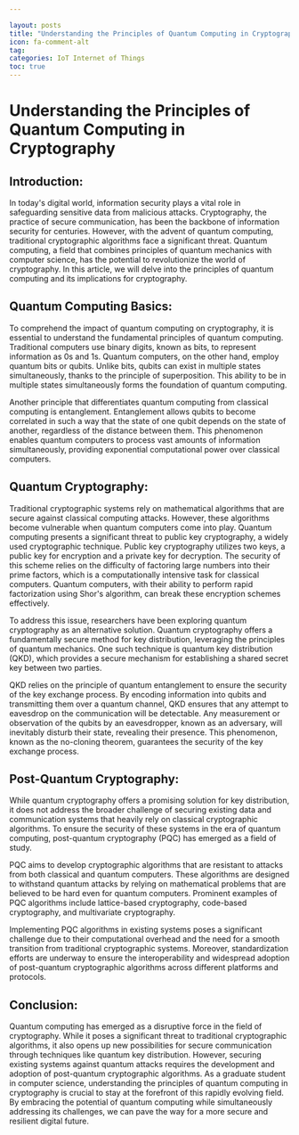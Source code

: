 ```yaml
---

layout: posts
title: "Understanding the Principles of Quantum Computing in Cryptography"
icon: fa-comment-alt
tag:      
categories: IoT Internet of Things
toc: true
---
```




# Understanding the Principles of Quantum Computing in Cryptography

## Introduction:

In today's digital world, information security plays a vital role in safeguarding sensitive data from malicious attacks. Cryptography, the practice of secure communication, has been the backbone of information security for centuries. However, with the advent of quantum computing, traditional cryptographic algorithms face a significant threat. Quantum computing, a field that combines principles of quantum mechanics with computer science, has the potential to revolutionize the world of cryptography. In this article, we will delve into the principles of quantum computing and its implications for cryptography.

## Quantum Computing Basics:

To comprehend the impact of quantum computing on cryptography, it is essential to understand the fundamental principles of quantum computing. Traditional computers use binary digits, known as bits, to represent information as 0s and 1s. Quantum computers, on the other hand, employ quantum bits or qubits. Unlike bits, qubits can exist in multiple states simultaneously, thanks to the principle of superposition. This ability to be in multiple states simultaneously forms the foundation of quantum computing.

Another principle that differentiates quantum computing from classical computing is entanglement. Entanglement allows qubits to become correlated in such a way that the state of one qubit depends on the state of another, regardless of the distance between them. This phenomenon enables quantum computers to process vast amounts of information simultaneously, providing exponential computational power over classical computers.

## Quantum Cryptography:

Traditional cryptographic systems rely on mathematical algorithms that are secure against classical computing attacks. However, these algorithms become vulnerable when quantum computers come into play. Quantum computing presents a significant threat to public key cryptography, a widely used cryptographic technique. Public key cryptography utilizes two keys, a public key for encryption and a private key for decryption. The security of this scheme relies on the difficulty of factoring large numbers into their prime factors, which is a computationally intensive task for classical computers. Quantum computers, with their ability to perform rapid factorization using Shor's algorithm, can break these encryption schemes effectively.

To address this issue, researchers have been exploring quantum cryptography as an alternative solution. Quantum cryptography offers a fundamentally secure method for key distribution, leveraging the principles of quantum mechanics. One such technique is quantum key distribution (QKD), which provides a secure mechanism for establishing a shared secret key between two parties.

QKD relies on the principle of quantum entanglement to ensure the security of the key exchange process. By encoding information into qubits and transmitting them over a quantum channel, QKD ensures that any attempt to eavesdrop on the communication will be detectable. Any measurement or observation of the qubits by an eavesdropper, known as an adversary, will inevitably disturb their state, revealing their presence. This phenomenon, known as the no-cloning theorem, guarantees the security of the key exchange process.

## Post-Quantum Cryptography:

While quantum cryptography offers a promising solution for key distribution, it does not address the broader challenge of securing existing data and communication systems that heavily rely on classical cryptographic algorithms. To ensure the security of these systems in the era of quantum computing, post-quantum cryptography (PQC) has emerged as a field of study.

PQC aims to develop cryptographic algorithms that are resistant to attacks from both classical and quantum computers. These algorithms are designed to withstand quantum attacks by relying on mathematical problems that are believed to be hard even for quantum computers. Prominent examples of PQC algorithms include lattice-based cryptography, code-based cryptography, and multivariate cryptography.

Implementing PQC algorithms in existing systems poses a significant challenge due to their computational overhead and the need for a smooth transition from traditional cryptographic systems. Moreover, standardization efforts are underway to ensure the interoperability and widespread adoption of post-quantum cryptographic algorithms across different platforms and protocols.

## Conclusion:

Quantum computing has emerged as a disruptive force in the field of cryptography. While it poses a significant threat to traditional cryptographic algorithms, it also opens up new possibilities for secure communication through techniques like quantum key distribution. However, securing existing systems against quantum attacks requires the development and adoption of post-quantum cryptographic algorithms. As a graduate student in computer science, understanding the principles of quantum computing in cryptography is crucial to stay at the forefront of this rapidly evolving field. By embracing the potential of quantum computing while simultaneously addressing its challenges, we can pave the way for a more secure and resilient digital future.